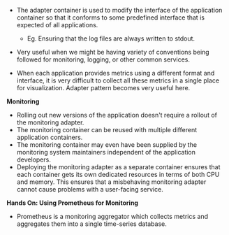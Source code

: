 * The adapter container is used to modify the interface of the application container so that it conforms to some predefined interface that is expected of all applications.
    * Eg. Ensuring that the log files are always written to stdout.

* Very useful when we might be having variety of conventions being followed for monitoring, logging, or other common services.

* When each application provides metrics using a different format and interface, it is very difficult to collect all these metrics in a single place for visualization. Adapter pattern becomes very useful here.

**Monitoring**
* Rolling out new versions of the application doesn't require a rollout of the monitoring adapter.
* The monitoring container can be reused with multiple different application containers.
* The monitoring container may even have been supplied by the monitoring system maintainers independent of the application developers.
* Deploying the monitoring adapter as a separate container ensures that each container gets its own dedicated resources in terms of both CPU and memory. This ensures that a misbehaving monitoring adapter cannot cause problems with a user-facing service.

**Hands On: Using Prometheus for Monitoring**
* Prometheus is a monitoring aggregator which collects metrics and aggregates them into a single time-series database.
